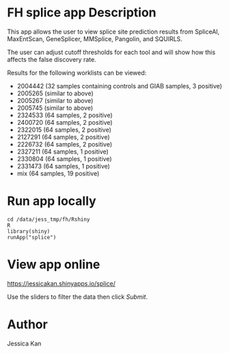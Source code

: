 # FH splice app Description
This app allows the user to view splice site prediction results from SpliceAI, MaxEntScan, GeneSplicer, MMSplice, Pangolin, and SQUIRLS.

The user can adjust cutoff thresholds for each tool and will show how this affects the false discovery rate.

Results for the following worklists can be viewed:
- 2004442 (32 samples containing controls and GIAB samples, 3 positive)
- 2005265 (similar to above)
- 2005267 (similar to above)
- 2005745 (similar to above)
- 2324533 (64 samples, 2 positive)
- 2400720 (64 samples, 2 positive)
- 2322015 (64 samples, 2 positive)
- 2127291 (64 samples, 2 positive)
- 2226732 (64 samples, 2 positive)
- 2327211 (64 samples, 1 positive)
- 2330804 (64 samples, 1 positive)
- 2331473 (64 samples, 1 positive)
- mix (64 samples, 19 positive)

# Run app locally
```
cd /data/jess_tmp/fh/Rshiny
R
library(shiny)
runApp("splice")
```

# View app online
https://jessicakan.shinyapps.io/splice/ 

Use the sliders to filter the data then click *Submit*.

# Author
Jessica Kan
